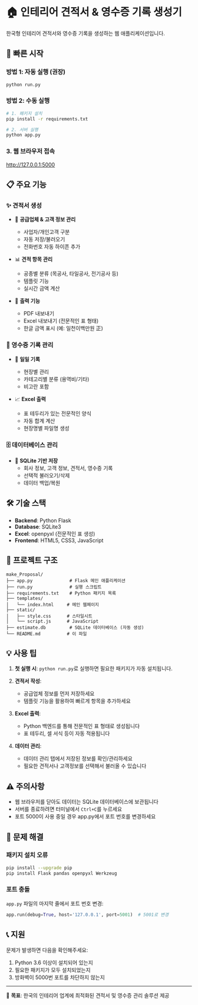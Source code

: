 # 🏠 인테리어 견적서 & 영수증 기록 생성기

한국형 인테리어 견적서와 영수증 기록을 생성하는 웹 애플리케이션입니다.

## 🚀 빠른 시작

### 방법 1: 자동 실행 (권장)
```bash
python run.py
```

### 방법 2: 수동 실행
```bash
# 1. 패키지 설치
pip install -r requirements.txt

# 2. 서버 실행
python app.py
```

### 3. 웹 브라우저 접속
http://127.0.0.1:5000

## 📋 주요 기능

### ✨ 견적서 생성
- 🏢 **공급업체 & 고객 정보 관리**
  - 사업자/개인고객 구분
  - 자동 저장/불러오기
  - 전화번호 자동 하이픈 추가

- 📊 **견적 항목 관리**
  - 공종별 분류 (목공사, 타일공사, 전기공사 등)
  - 템플릿 기능
  - 실시간 금액 계산

- 📄 **출력 기능**
  - PDF 내보내기
  - Excel 내보내기 (전문적인 표 형태)
  - 한글 금액 표시 (예: 일천이백만원 正)

### 📑 영수증 기록 관리
- 📅 **일일 기록**
  - 현장별 관리
  - 카테고리별 분류 (용역비/기타)
  - 비고란 포함

- 📈 **Excel 출력**
  - 표 테두리가 있는 전문적인 양식
  - 자동 합계 계산
  - 현장명별 파일명 생성

### 🗄️ 데이터베이스 관리
- 💾 **SQLite 기반 저장**
  - 회사 정보, 고객 정보, 견적서, 영수증 기록
  - 선택적 불러오기/삭제
  - 데이터 백업/복원

## 🛠️ 기술 스택

- **Backend**: Python Flask
- **Database**: SQLite3
- **Excel**: openpyxl (전문적인 표 생성)
- **Frontend**: HTML5, CSS3, JavaScript

## 📁 프로젝트 구조

```
make_Proposal/
├── app.py              # Flask 메인 애플리케이션
├── run.py              # 실행 스크립트
├── requirements.txt    # Python 패키지 목록
├── templates/
│   └── index.html     # 메인 웹페이지
├── static/
│   ├── style.css      # 스타일시트
│   └── script.js      # JavaScript
├── estimate.db         # SQLite 데이터베이스 (자동 생성)
└── README.md          # 이 파일
```

## 💡 사용 팁

1. **첫 실행 시**: `python run.py`로 실행하면 필요한 패키지가 자동 설치됩니다.

2. **견적서 작성**: 
   - 공급업체 정보를 먼저 저장하세요
   - 템플릿 기능을 활용하여 빠르게 항목을 추가하세요

3. **Excel 출력**: 
   - Python 백엔드를 통해 전문적인 표 형태로 생성됩니다
   - 표 테두리, 셀 서식 등이 자동 적용됩니다

4. **데이터 관리**: 
   - 데이터 관리 탭에서 저장된 정보를 확인/관리하세요
   - 필요한 견적서나 고객정보를 선택해서 불러올 수 있습니다

## ⚠️ 주의사항

- 웹 브라우저를 닫아도 데이터는 SQLite 데이터베이스에 보관됩니다
- 서버를 종료하려면 터미널에서 `Ctrl+C`를 누르세요
- 포트 5000이 사용 중일 경우 app.py에서 포트 번호를 변경하세요

## 🔧 문제 해결

### 패키지 설치 오류
```bash
pip install --upgrade pip
pip install Flask pandas openpyxl Werkzeug
```

### 포트 충돌
`app.py` 파일의 마지막 줄에서 포트 번호 변경:
```python
app.run(debug=True, host='127.0.0.1', port=5001)  # 5001로 변경
```

## 📞 지원

문제가 발생하면 다음을 확인해주세요:
1. Python 3.6 이상이 설치되어 있는지
2. 필요한 패키지가 모두 설치되었는지
3. 방화벽이 5000번 포트를 차단하지 않는지

---

🎯 **목표**: 한국의 인테리어 업계에 최적화된 견적서 및 영수증 관리 솔루션 제공